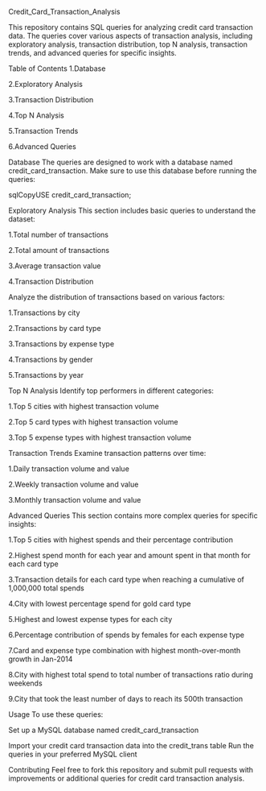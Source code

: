 Credit_Card_Transaction_Analysis

This repository contains SQL queries for analyzing credit card transaction data. The queries cover various aspects of transaction analysis, including exploratory analysis, transaction distribution, top N analysis, transaction trends, and advanced queries for specific insights.

Table of Contents
1.Database

2.Exploratory Analysis

3.Transaction Distribution

4.Top N Analysis

5.Transaction Trends

6.Advanced Queries


Database
The queries are designed to work with a database named credit_card_transaction. Make sure to use this database before running the queries:

sqlCopyUSE credit_card_transaction;


Exploratory Analysis
This section includes basic queries to understand the dataset:

1.Total number of transactions

2.Total amount of transactions

3.Average transaction value

4.Transaction Distribution

Analyze the distribution of transactions based on various factors:

1.Transactions by city

2.Transactions by card type

3.Transactions by expense type

4.Transactions by gender

5.Transactions by year

Top N Analysis
Identify top performers in different categories:

1.Top 5 cities with highest transaction volume

2.Top 5 card types with highest transaction volume

3.Top 5 expense types with highest transaction volume

Transaction Trends
Examine transaction patterns over time:

1.Daily transaction volume and value

2.Weekly transaction volume and value

3.Monthly transaction volume and value

Advanced Queries
This section contains more complex queries for specific insights:

1.Top 5 cities with highest spends and their percentage contribution

2.Highest spend month for each year and amount spent in that month for each card type

3.Transaction details for each card type when reaching a cumulative of 1,000,000 total spends

4.City with lowest percentage spend for gold card type

5.Highest and lowest expense types for each city

6.Percentage contribution of spends by females for each expense type

7.Card and expense type combination with highest month-over-month growth in Jan-2014

8.City with highest total spend to total number of transactions ratio during weekends

9.City that took the least number of days to reach its 500th transaction


Usage
To use these queries:

Set up a MySQL database named credit_card_transaction

Import your credit card transaction data into the credit_trans table
Run the queries in your preferred MySQL client

Contributing
Feel free to fork this repository and submit pull requests with improvements or additional queries for credit card transaction analysis.
